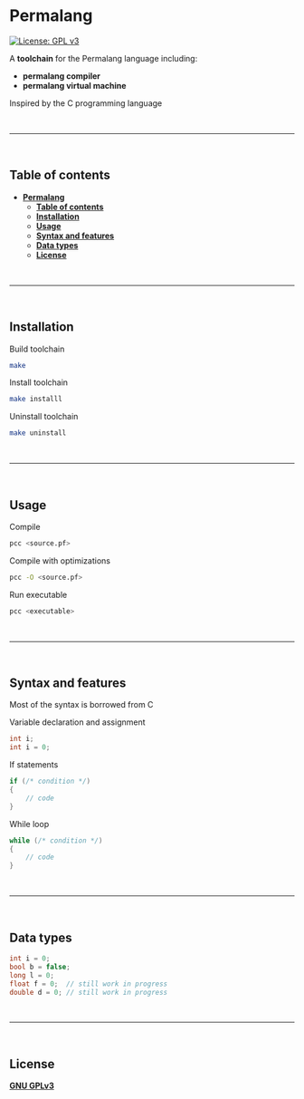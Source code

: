 # **Permalang**

[![License: GPL v3](https://img.shields.io/badge/License-GPLv3-blue.svg)](https://www.gnu.org/licenses/gpl-3.0)

A **toolchain** for the Permalang language including:
- **permalang compiler**
- **permalang virtual machine**

Inspired by the C programming language

<br>

---
<br>

## **Table of contents**

- [**Permalang**](#permalang)
  - [**Table of contents**](#table-of-contents)
  - [**Installation**](#installation)
  - [**Usage**](#usage)
  - [**Syntax and features**](#syntax-and-features)
  - [**Data types**](#data-types)
  - [**License**](#license)

<br>

---
<br>

## **Installation**

Build toolchain
```bash
make
```
Install toolchain
```bash
make installl
```
Uninstall toolchain
```bash
make uninstall
```

<br>

---
<br>

## **Usage**

Compile
```bash
pcc <source.pf>
```
Compile with optimizations
```bash
pcc -O <source.pf>
```
Run executable
```bash
pcc <executable>
```

<br>

---
<br>

## **Syntax and features**

Most of the syntax is borrowed from C

Variable declaration and assignment
```c
int i;
int i = 0;
```

If statements
```c
if (/* condition */)
{
    // code
}
```

While loop
```c
while (/* condition */)
{
    // code
}
```

<br>

---
<br>

## **Data types**

```c
int i = 0;
bool b = false;
long l = 0;
float f = 0;  // still work in progress
double d = 0; // still work in progress
```

<br>

---
<br>

## **License**

[**GNU GPLv3**](LICENSE)
